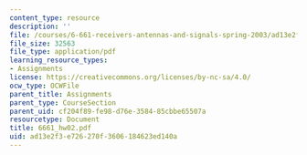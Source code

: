 ```yaml
---
content_type: resource
description: ''
file: /courses/6-661-receivers-antennas-and-signals-spring-2003/ad13e2f3e726270f3606184623ed140a_6661_hw02.pdf
file_size: 32563
file_type: application/pdf
learning_resource_types:
- Assignments
license: https://creativecommons.org/licenses/by-nc-sa/4.0/
ocw_type: OCWFile
parent_title: Assignments
parent_type: CourseSection
parent_uid: cf204f89-fe98-d76e-3584-85cbbe65507a
resourcetype: Document
title: 6661_hw02.pdf
uid: ad13e2f3-e726-270f-3606-184623ed140a
---
```

